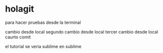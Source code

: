 # holagit
para hacer pruebas desde la terminal


cambio desde local
segundo cambio desde local
tercer cambio desde local
caurto comit


el tutorial se veria sublime en sublime